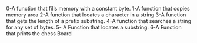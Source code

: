 0-A function that fills memory with a constant byte.
1-A function that copies memory area
2-A function that locates a character in a string
3-A function that gets the length of a prefix substring.
4-A function that searches a string for any set of bytes.
5- A Function that locates a substring.
6-A Function that prints the chess Board
